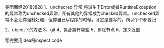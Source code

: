 美团面经20180828
1、unchecked 异常
将派生于Error或者RuntimeException的异常称为unchecked异常，所有其他的异常成为checked异常。
unchecked异常不会让你强制处理，但你自己写程序的时候，肯定是要写的，所以个个都要记

2、object下的方法
3、git
4、集合类有哪些
5、删除节点
6、定义泛型


写完要用idea的inspect code